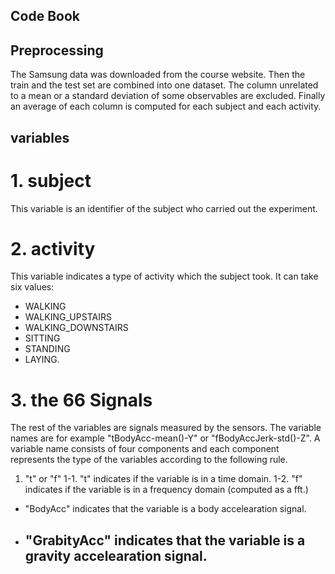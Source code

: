 ## Code Book

## Preprocessing
 The Samsung data was downloaded from the course website. Then the train and the test set are combined into one dataset. The column unrelated to a mean or a standard deviation of some observables are excluded. Finally an average of each column is computed for each subject and each activity. 

## variables

# 1. subject
This variable is an identifier of the subject who carried out the experiment.

# 2. activity
This variable indicates a type of activity which the subject took. It can take six values:
- WALKING
- WALKING_UPSTAIRS
- WALKING_DOWNSTAIRS
- SITTING
- STANDING
- LAYING.

# 3. the 66 Signals
The rest of the variables are signals measured by the sensors. The variable names are for example "tBodyAcc-mean()-Y" or "fBodyAccJerk-std()-Z". A variable name consists of four components and each component represents the type of the variables according to the following rule.
1. "t" or "f" 
1-1. "t" indicates if the variable is in a time domain.
1-2. "f" indicates if the variable is in a frequency domain (computed as a fft.)
- "BodyAcc" indicates that the variable is a body accelearation signal.
- "GrabityAcc" indicates that the variable is a gravity accelearation signal.
	- 